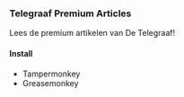 ### Telegraaf Premium Articles
Lees de premium artikelen van De Telegraaf!
#### Install
* Tampermonkey
* Greasemonkey 